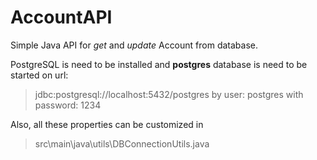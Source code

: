 # AccountAPI

Simple Java API for *get* and *update* Account from database.

PostgreSQL is need to be installed and **postgres** database is need to be started on url:
>jdbc:postgresql://localhost:5432/postgres
by user:
>postgres
with password:
>1234

Also, all these properties can be customized in
>src\main\java\utils\DBConnectionUtils.java
